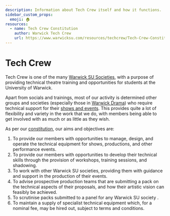 ```yaml
---
description: Information about Tech Crew itself and how it functions.
sidebar_custom_props:
  emoji: 🏠
resources:
  - name: Tech Crew Constitution
    author: Warwick Tech Crew
    url: https://www.warwicksu.com/resources/techcrew/Tech-Crew-Constitution/
---
```


# Tech Crew

Tech Crew is one of the many [Warwick SU Societies](https://www.warwicksu.com/societies-sports/societies/techcrew/),
with a purpose of providing technical theatre training and opportunities for students at the University of Warwick.

Apart from socials and trainings, most of our activity is determined other groups and societies (especially those in
[Warwick Drama](/wiki/warwick-drama)) who require technical support for their
[shows and events](/wiki/tech-crew/shows-hires). This provides quite a lot of flexibility and variety in the work that
we do, with members being able to get involved with as much or as little as they wish.

As per our [constitution](https://www.warwicksu.com/resources/techcrew/Tech-Crew-Constitution/), our aims and objectives
are:

1. To provide our members with opportunities to manage, design, and operate the technical equipment for shows,
   productions, and other performance events.
2. To provide our members with opportunities to develop their technical skills through the provision of workshops,
   training sessions, and shadowing.
3. To work with other Warwick SU societies, providing them with guidance and support in the production of their events.
4. To advise prospective production teams that are submitting a pack on the technical aspects of their proposals, and
   how their artistic vision can feasibly be achieved.
5. To scrutinise packs submitted to a panel for any Warwick SU society .
6. To maintain a supply of specialist technical equipment which, for a nominal fee, may be hired out, subject to terms
   and conditions.
